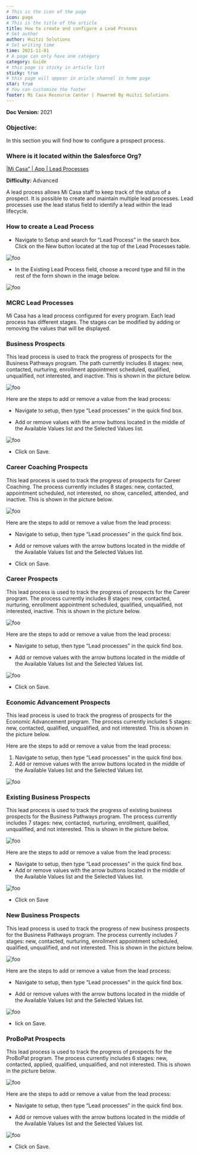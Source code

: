 ```yaml
---
# This is the icon of the page
icon: page
# This is the title of the article
title: How to create and configure a Lead Process
# Set author
author: Huitzi Solutions
# Set writing time
time: 2021-11-01
# A page can only have one category
category: Guide
# this page is sticky in article list
sticky: true
# this page will appear in aricle channel in home page
star: true
# You can customize the footer
footer: Mi Casa Resource Center | Powered By Huitzi Solutions
---
```


**Doc Version:** 2021

### **Objective:**

In this section you will find how to configure a prospect process.

### **Where is it located within the Salesforce Org?**

|[Mi Casa” | App | Lead Processes](https://micasa.lightning.force.com/lightning/setup/LeadProcess/home)

**Difficulty:** Advanced

A lead process allows Mi Casa staff to keep track of the status of a prospect. It is possible to create and maintain multiple lead processes. Lead processes use the lead status field to identify a lead within the lead lifecycle.

### **How to create a Lead Process**

- Navigate to Setup and search for “Lead Process” in the search box.
  Click on the New button located at the top of the Lead Processes table.

<img :src="$withBase('/assets/createAndConfigureALeadProcess/1.png')" alt="foo">

- In the Existing Lead Process field, choose a record type and fill in the rest of the form shown in the image below.

<img :src="$withBase('/assets/createAndConfigureALeadProcess/2.png')" alt="foo">

### **MCRC Lead Processes**

Mi Casa has a lead process configured for every program. Each lead process has different stages. The stages can be modified by adding or removing the values that will be displayed.

### **Business Prospects**

This lead process is used to track the progress of prospects for the Business Pathways program. The path currently includes 8 stages: new, contacted, nurturing, enrollment appointment scheduled, qualified, unqualified, not interested, and inactive. This is shown in the picture below.

<img :src="$withBase('/assets/createAndConfigureALeadProcess/3.png')" alt="foo">

Here are the steps to add or remove a value from the lead process:

- Navigate to setup, then type “Lead processes” in the quick find box.

- Add or remove values with the arrow buttons located in the middle of the Available Values list and the Selected Values list.

<img :src="$withBase('/assets/createAndConfigureALeadProcess/4.png')" alt="foo">

- Click on Save.

### **Career Coaching Prospects**

This lead process is used to track the progress of prospects for Career Coaching. The process currently includes 8 stages: new, contacted, appointment scheduled, not interested, no show, cancelled, attended, and inactive. This is shown in the picture below.

<img :src="$withBase('/assets/createAndConfigureALeadProcess/3.png')" alt="foo">

Here are the steps to add or remove a value from the lead process:

- Navigate to setup, then type “Lead processes” in the quick find box.

- Add or remove values with the arrow buttons located in the middle of the Available Values list and the Selected Values list.

- Click on Save.

### **Career Prospects**

This lead process is used to track the progress of prospects for the Career program. The process currently includes 8 stages: new, contacted, nurturing, enrollment appointment scheduled, qualified, unqualified, not interested, inactive. This is shown in the picture below.

<img :src="$withBase('/assets/createAndConfigureALeadProcess/3.png')" alt="foo">

Here are the steps to add or remove a value from the lead process:

- Navigate to setup, then type “Lead processes” in the quick find box.

- Add or remove values with the arrow buttons located in the middle of the Available Values list and the Selected Values list.

<img :src="$withBase('/assets/createAndConfigureALeadProcess/5.png')" alt="foo">

- Click on Save.

### **Economic Advancement Prospects**

This lead process is used to track the progress of prospects for the Economic Advancement program. The process currently includes 5 stages: new, contacted, qualified, unqualified, and not interested. This is shown in the picture below.

Here are the steps to add or remove a value from the lead process:

1. Navigate to setup, then type “Lead processes” in the quick find box.
2. Add or remove values with the arrow buttons located in the middle of the Available Values list and the Selected Values list.

<img :src="$withBase('/assets/createAndConfigureALeadProcess/6.png')" alt="foo">

### **Existing Business Prospects**

This lead process is used to track the progress of existing business prospects for the Business Pathways program. The process currently includes 7 stages: new, contacted, nurturing, enrollment, qualified, unqualified, and not interested. This is shown in the picture below.

<img :src="$withBase('/assets/createAndConfigureALeadProcess/3.png')" alt="foo">

Here are the steps to add or remove a value from the lead process:

- Navigate to setup, then type “Lead processes” in the quick find box.
- Add or remove values with the arrow buttons located in the middle of the Available Values list and the Selected Values list.

<img :src="$withBase('/assets/createAndConfigureALeadProcess/7.png')" alt="foo">

- Click on Save

### **New Business Prospects**

This lead process is used to track the progress of new business prospects for the Business Pathways program. The process currently includes 7 stages: new, contacted, nurturing, enrollment appointment scheduled, qualified, unqualified, and not interested. This is shown in the picture below.

<img :src="$withBase('/assets/createAndConfigureALeadProcess/3.png')" alt="foo">

Here are the steps to add or remove a value from the lead process:

- Navigate to setup, then type “Lead processes” in the quick find box.

- Add or remove values with the arrow buttons located in the middle of the Available Values list and the Selected Values list.

<img :src="$withBase('/assets/createAndConfigureALeadProcess/8.png')" alt="foo">

- lick on Save.

### **ProBoPat Prospects**

This lead process is used to track the progress of prospects for the ProBoPat program. The process currently includes 6 stages: new, contacted, applied, qualified, unqualified, and not interested. This is shown in the picture below.

<img :src="$withBase('/assets/createAndConfigureALeadProcess/3.png')" alt="foo">

Here are the steps to add or remove a value from the lead process:

- Navigate to setup, then type “Lead processes” in the quick find box.

- Add or remove values with the arrow buttons located in the middle of the Available Values list and the Selected Values list.

<img :src="$withBase('/assets/createAndConfigureALeadProcess/9.png')" alt="foo">

- Click on Save.
